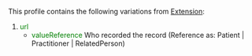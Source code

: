 This profile contains the following variations from [Extension](http://hl7.org/fhir/STU3/Extension):

1. <span style='color:green'> url </span> 
   * <span style='color:green'> valueReference </span> Who recorded the record (Reference as: Patient \| Practitioner \| RelatedPerson)